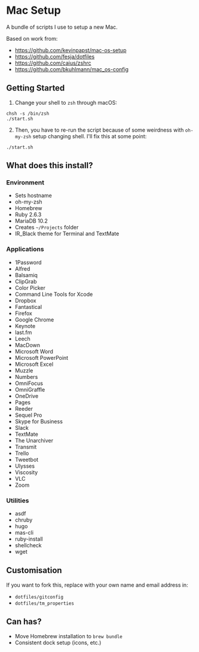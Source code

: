 # Mac Setup

A bundle of scripts I use to setup a new Mac.

Based on work from:

* https://github.com/kevinpapst/mac-os-setup
* https://github.com/fesja/dotfiles
* https://github.com/caius/zshrc
* https://github.com/bkuhlmann/mac_os-config

## Getting Started

1. Change your shell to `zsh` through macOS:

```
chsh -s /bin/zsh
./start.sh
```

2. Then, you have to re-run the script because of some weirdness with `oh-my-zsh` setup changing shell. I'll fix this at some point:

```
./start.sh
```

## What does this install?

### Environment

* Sets hostname
* oh-my-zsh
* Homebrew
* Ruby 2.6.3
* MariaDB 10.2
* Creates `~/Projects` folder
* IR_Black theme for Terminal and TextMate

### Applications

* 1Password
* Alfred
* Balsamiq
* ClipGrab
* Color Picker
* Command Line Tools for Xcode
* Dropbox
* Fantastical
* Firefox
* Google Chrome
* Keynote
* last.fm
* Leech
* MacDown
* Microsoft Word
* Microsoft PowerPoint
* Microsoft Excel
* Muzzle
* Numbers
* OmniFocus
* OmniGraffle
* OneDrive
* Pages
* Reeder
* Sequel Pro
* Skype for Business
* Slack
* TextMate
* The Unarchiver
* Transmit
* Trello
* Tweetbot
* Ulysses
* Viscosity
* VLC
* Zoom

### Utilities

* asdf
* chruby
* hugo
* mas-cli
* ruby-install
* shellcheck
* wget

## Customisation

If you want to fork this, replace with your own name and email address in:

* `dotfiles/gitconfig`
* `dotfiles/tm_properties`

## Can has?

* Move Homebrew installation to `brew bundle`
* Consistent dock setup (icons, etc.)
